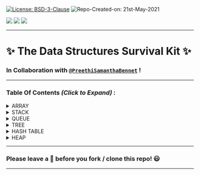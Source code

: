 [![License: BSD-3-Clause](https://img.shields.io/badge/License-BSD_3--Clause-blue.svg?style=for-the-badge)](https://opensource.org/licenses/BSD-3-Clause)   ![Repo-Created-on: 21st-May-2021](https://img.shields.io/badge/Repo_Created_on-21st_May_2021-blue.svg?style=for-the-badge)     

<img src="https://img.shields.io/badge/-C++-blue?style=for-the-badge&logo=c%2B%2B&logoColor=white">   <img src="https://img.shields.io/github/repo-size/DeepthiTabithaBennet/TheDataStructuresSurvivalKit?color=blue&style=for-the-badge">   <img src="https://img.shields.io/tokei/lines/github/DeepthiTabithaBennet/TheDataStructuresSurvivalKit?style=for-the-badge">

----

# ✨ The Data Structures Survival Kit ✨

### In Collaboration with [`@PreethiSamanthaBennet`](https://github.com/PreethiSamanthaBennet) !



----

### Table Of Contents _(Click to Expand)_ :

[//]: # (---------------------------------------------------------------------------------------------)

<details>
<summary> ARRAY </summary>
<p> 
  
  _(click to view)_
     
  * [Delete at a Specified Position](https://github.com/DeepthiTabithaBennet/TheDataStructuresSurvivalKit/blob/main/Array/Delete_at_Specified_Position.cpp)
 
  * [Largest and Smallest Element in an Array](https://github.com/DeepthiTabithaBennet/TheDataStructuresSurvivalKit/blob/main/Array/Largest_and_Smallest_Element_in_an_Array.cpp) 
 
  * [Maximum Absolute Difference of an Array](https://github.com/DeepthiTabithaBennet/TheDataStructuresSurvivalKit/blob/main/Array/Maximum_Absolute_Difference.cpp)
 
  * [Merging Two Arrays Using Pointers](https://github.com/DeepthiTabithaBennet/TheDataStructuresSurvivalKit/blob/main/Array/Merge_Two_Arrays_Using_Pointers.cpp)
 
  * [Mode of an Array](https://github.com/DeepthiTabithaBennet/TheDataStructuresSurvivalKit/blob/main/Array/Mode_of_an_Array.cpp)
 
  * [Number of Duplicate Elements](https://github.com/DeepthiTabithaBennet/TheDataStructuresSurvivalKit/blob/main/Array/Number_of_Duplicate_Elements.cpp)
     
  * [Removal of Prime Numbers](https://github.com/DeepthiTabithaBennet/TheDataStructuresSurvivalKit/blob/main/Array/Removal_of_Prime_Numbers.cpp)
     
  * [Removing Duplicate Elements](https://github.com/DeepthiTabithaBennet/TheDataStructuresSurvivalKit/blob/main/Array/Removing_Duplicate_Elements.cpp)
     
  * [Standard Deviation of an Array](https://github.com/DeepthiTabithaBennet/TheDataStructuresSurvivalKit/blob/main/Array/Standard_Deviation.c)

 
</p>
</details>

[//]: # (---------------------------------------------------------------------------------------------)

<details>
<summary> STACK </summary>
<p> 
     
  _(click to view)_
     
  * [Stack - Class Based Implementation](https://github.com/DeepthiTabithaBennet/TheDataStructuresSurvivalKit/blob/main/Stack/Stack.cpp)
 
  * [Stack - User Defined DataType as Elements](https://github.com/DeepthiTabithaBennet/TheDataStructuresSurvivalKit/blob/main/Stack/Stack_User_Defined_Datatype_Elements.cpp)
 
  * [Stack Using Linked List](https://github.com/DeepthiTabithaBennet/TheDataStructuresSurvivalKit/blob/main/Stack/Stack_Using_Linked_List.cpp)
 
  * [Balanced Parentheses Checker](https://github.com/DeepthiTabithaBennet/TheDataStructuresSurvivalKit/blob/main/Stack/Balanced_Parentheses_Checker.cpp)
 
  * [Stack with the Smallest Element always at the Bottom (Largest Element always at the Top)](https://github.com/DeepthiTabithaBennet/TheDataStructuresSurvivalKit/blob/main/Stack/Smallest_Element_at_Bottom.cpp)
 
  * [Stack with the Largest Element always at the Bottom (Smallest Element always at the Top)](https://github.com/DeepthiTabithaBennet/TheDataStructuresSurvivalKit/blob/main/Stack/Largest_Element_at_Bottom.cpp)
 
  * [Queue Using Stack](https://github.com/DeepthiTabithaBennet/TheDataStructuresSurvivalKit/blob/main/Stack/Queue_Using_Stack.cpp)
 
  * [STL - Queue Using Stack](https://github.com/DeepthiTabithaBennet/TheDataStructuresSurvivalKit/blob/main/Stack/STL_Queue_Using_Stack.cpp)
 
  * [Two Stacks using a Single Array](https://github.com/DeepthiTabithaBennet/TheDataStructuresSurvivalKit/blob/main/Stack/Two_Stacks_With_Single_Array.cpp)
 
  * [Infix to Prefix](https://github.com/DeepthiTabithaBennet/TheDataStructuresSurvivalKit/blob/main/Stack/Infix_to_Prefix.cpp)
 
  * [Infix to Postfix](https://github.com/DeepthiTabithaBennet/TheDataStructuresSurvivalKit/blob/main/Stack/Infix_to_Postfix.cpp)
 
</p>
</details>

[//]: # (---------------------------------------------------------------------------------------------)

<details>
<summary> QUEUE </summary>
<p> 
     
  _(click to view)_
     
  * [Circular Queue - Class Based Implementation](https://github.com/DeepthiTabithaBennet/TheDataStructuresSurvivalKit/blob/main/Queue/Circular_Queue.cpp)
 
  * [Circular Queue - User Defined DataType as Elements](https://github.com/DeepthiTabithaBennet/TheDataStructuresSurvivalKit/blob/main/Queue/Circular_Queue_User_Defined_Datatype_Elements.cpp)
 
  * [Queue Using Linked List](https://github.com/DeepthiTabithaBennet/TheDataStructuresSurvivalKit/blob/main/Queue/Queue_Using_Linked_List.cpp)
 
  * [Deque](https://github.com/DeepthiTabithaBennet/TheDataStructuresSurvivalKit/blob/main/Queue/Deque.cpp)
 
  * [Sum of Larger elements at the ends of a Deque](https://github.com/DeepthiTabithaBennet/TheDataStructuresSurvivalKit/blob/main/Queue/Deque_SumOfLargerElementsAtEnds.cpp)
 
  * [Comparison of Two Circular Queues](https://github.com/DeepthiTabithaBennet/TheDataStructuresSurvivalKit/blob/main/Queue/Comparison_of_Two_Circular_Queues.cpp)
 
  * [Queue Using Stack](https://github.com/DeepthiTabithaBennet/TheDataStructuresSurvivalKit/blob/main/Queue/Queue_Using_Stack.cpp)
 
  * [STL - Queue Using Stack](https://github.com/DeepthiTabithaBennet/TheDataStructuresSurvivalKit/blob/main/Queue/STL_Queue_Using_Stack.cpp)

</p>
</details>

[//]: # (---------------------------------------------------------------------------------------------)

<details>
<summary> TREE </summary>
<p> 
     
  _(click to view)_

  * [Binary Search Tree](https://github.com/DeepthiTabithaBennet/TheDataStructuresSurvivalKit/blob/main/Tree/Binary_Search_Tree.cpp)
 
  * [AVL Tree](https://github.com/DeepthiTabithaBennet/TheDataStructuresSurvivalKit/blob/main/Tree/AVL_Tree.cpp)
  
  * [Splay Tree](https://github.com/DeepthiTabithaBennet/TheDataStructuresSurvivalKit/blob/main/Tree/Splay_Tree.cpp)
     
  * [B-Tree](https://github.com/DeepthiTabithaBennet/TheDataStructuresSurvivalKit/blob/main/Tree/B-Tree.cpp)
     
  * [B-Tree - Maximum and Minimum Element](https://github.com/DeepthiTabithaBennet/TheDataStructuresSurvivalKit/blob/main/Tree/B-Tree_Maximum_And_Minimum_Element.cpp)

 </p>
</details>
 
[//]: # (---------------------------------------------------------------------------------------------)

<details>
<summary> HASH TABLE </summary>
<p> 
     
  _(click to view)_

  * [Hash Table - Class Based Implementation](https://github.com/DeepthiTabithaBennet/TheDataStructuresSurvivalKit/blob/main/HashTable/HashTable.cpp)
 
  * [STL - Hash Table - Class Based Implementation](https://github.com/DeepthiTabithaBennet/TheDataStructuresSurvivalKit/blob/main/HashTable/STL_HashTable.cpp)

 </p>
</details>
 
[//]: # (---------------------------------------------------------------------------------------------)

<details>
<summary> HEAP </summary>
<p> 
     
  _(click to view)_
     
  * [Min Heap](https://github.com/DeepthiTabithaBennet/TheDataStructuresSurvivalKit/blob/main/Heap/MinHeap.cpp)
   
  * [Max Heap](https://github.com/DeepthiTabithaBennet/TheDataStructuresSurvivalKit/blob/main/Heap/MaxHeap.cpp)
     
  * [Binomial Heap](https://github.com/DeepthiTabithaBennet/TheDataStructuresSurvivalKit/blob/main/Heap/Binomial_Heap.cpp)
     
  * [Heap Using Linked List](https://github.com/DeepthiTabithaBennet/TheDataStructuresSurvivalKit/blob/main/Heap/Heap_Using_Linked_List.cpp)

  </p>
</details>

----

### Please leave a 🌟 before you fork / clone this repo! 😃

----

